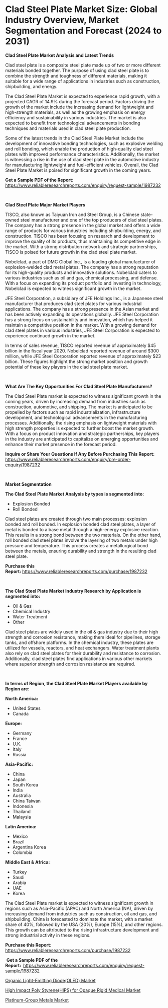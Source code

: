 <p><h1>Clad Steel Plate Market Size: Global Industry Overview, Market Segmentation and Forecast (2024 to 2031)</h1></p><p><strong>Clad Steel Plate Market Analysis and Latest Trends</strong></p>
<p><p>Clad steel plate is a composite steel plate made up of two or more different materials bonded together. The purpose of using clad steel plate is to combine the strength and toughness of different materials, making it suitable for a wide range of applications in industries such as construction, shipbuilding, and energy.</p><p>The Clad Steel Plate Market is expected to experience rapid growth, with a projected CAGR of 14.9% during the forecast period. Factors driving the growth of the market include the increasing demand for lightweight and high-strength materials, as well as the growing emphasis on energy efficiency and sustainability in various industries. The market is also expected to benefit from technological advancements in bonding techniques and materials used in clad steel plate production.</p><p>Some of the latest trends in the Clad Steel Plate Market include the development of innovative bonding technologies, such as explosive welding and roll bonding, which enable the production of high-quality clad steel plates with improved performance characteristics. Additionally, the market is witnessing a rise in the use of clad steel plate in the automotive industry for manufacturing lightweight and fuel-efficient vehicles. Overall, the Clad Steel Plate Market is poised for significant growth in the coming years.</p></p>
<p><strong>Get a Sample PDF of the Report:&nbsp;</strong> <a href="https://www.reliableresearchreports.com/enquiry/request-sample/1987232">https://www.reliableresearchreports.com/enquiry/request-sample/1987232</a></p>
<p>&nbsp;</p>
<p><strong>Clad Steel Plate Major Market Players</strong></p>
<p><p>TISCO, also known as Taiyuan Iron and Steel Group, is a Chinese state-owned steel manufacturer and one of the top producers of clad steel plates. The company has a strong presence in the global market and offers a wide range of products for various industries including shipbuilding, energy, and construction. TISCO has been focusing on research and development to improve the quality of its products, thus maintaining its competitive edge in the market. With a strong distribution network and strategic partnerships, TISCO is poised for future growth in the clad steel plate market.</p><p>Nobelclad, a part of DMC Global Inc., is a leading global manufacturer of explosion-welded clad metal plates. The company has a strong reputation for its high-quality products and innovative solutions. Nobelclad caters to various industries such as oil and gas, chemical processing, and defense. With a focus on expanding its product portfolio and investing in technology, Nobelclad is expected to witness significant growth in the market.</p><p>JFE Steel Corporation, a subsidiary of JFE Holdings Inc., is a Japanese steel manufacturer that produces clad steel plates for various industrial applications. The company has a strong presence in the Asian market and has been actively expanding its operations globally. JFE Steel Corporation has a strong focus on sustainability and innovation, which has helped it maintain a competitive position in the market. With a growing demand for clad steel plates in various industries, JFE Steel Corporation is expected to experience continued growth in the market.</p><p>In terms of sales revenue, TISCO reported revenue of approximately $45 billion in the fiscal year 2020. Nobelclad reported revenue of around $300 million, while JFE Steel Corporation reported revenue of approximately $23 billion. These figures highlight the strong market position and growth potential of these key players in the clad steel plate market.</p></p>
<p>&nbsp;</p>
<p><strong>What Are The Key Opportunities For Clad Steel Plate Manufacturers?</strong></p>
<p><p>The Clad Steel Plate market is expected to witness significant growth in the coming years, driven by increasing demand from industries such as construction, automotive, and shipping. The market is anticipated to be propelled by factors such as rapid industrialization, infrastructure development, and technological advancements in the manufacturing processes. Additionally, the rising emphasis on lightweight materials with high strength properties is expected to further boost the market growth. With a focus on product innovation and strategic partnerships, key players in the industry are anticipated to capitalize on emerging opportunities and enhance their market presence in the forecast period.</p></p>
<p><strong>Inquire or Share Your Questions If Any Before Purchasing This Report:</strong> <a href="https://www.reliableresearchreports.com/enquiry/pre-order-enquiry/1987232">https://www.reliableresearchreports.com/enquiry/pre-order-enquiry/1987232</a></p>
<p>&nbsp;</p>
<p><strong>Market Segmentation</strong></p>
<p><strong>The Clad Steel Plate Market Analysis by types is segmented into:</strong></p>
<p><ul><li>Explosion Bonded</li><li>Roll Bonded</li></ul></p>
<p><p>Clad steel plates are created through two main processes: explosion bonded and roll bonded. In explosion bonded clad steel plates, a layer of metal is bonded to a base metal through a high-energy explosive reaction. This results in a strong bond between the two materials. On the other hand, roll bonded clad steel plates involve the layering of two metals under high pressure and temperature. This process creates a metallurgical bond between the metals, ensuring durability and strength in the resulting clad steel plate.</p></p>
<p><strong>Purchase this Report:&nbsp;</strong><a href="https://www.reliableresearchreports.com/purchase/1987232">https://www.reliableresearchreports.com/purchase/1987232</a></p>
<p>&nbsp;</p>
<p><strong>The Clad Steel Plate Market Industry Research by Application is segmented into:</strong></p>
<p><ul><li>Oil & Gas</li><li>Chemical Industry</li><li>Water Treatment</li><li>Other</li></ul></p>
<p><p>Clad steel plates are widely used in the oil & gas industry due to their high strength and corrosion resistance, making them ideal for pipelines, storage tanks, and offshore platforms. In the chemical industry, these plates are utilized for vessels, reactors, and heat exchangers. Water treatment plants also rely on clad steel plates for their durability and resistance to corrosion. Additionally, clad steel plates find applications in various other markets where superior strength and corrosion resistance are required.</p></p>
<p>&nbsp;</p>
<p><strong>In terms of Region, the Clad Steel Plate Market Players available by Region are:</strong></p>
<p>
    <p> <strong> North America: </strong>
        <ul>
            <li>United States</li>
            <li>Canada</li>
        </ul>
        </p> 
    <p> <strong> Europe: </strong>
        <ul>
            <li>Germany</li>
            <li>France</li>
            <li>U.K.</li>
            <li>Italy</li>
            <li>Russia</li>
        </ul>
        </p> 
    <p> <strong> Asia-Pacific: </strong>
        <ul>
            <li>China</li>
            <li>Japan</li>
            <li>South Korea</li>
            <li>India</li>
            <li>Australia</li>
            <li>China Taiwan</li>
            <li>Indonesia</li>
            <li>Thailand</li>
            <li>Malaysia</li>
        </ul>
        </p> 
    <p> <strong> Latin America: </strong>
        <ul>
            <li>Mexico</li>
            <li>Brazil</li>
            <li>Argentina Korea</li>
            <li>Colombia</li>
        </ul>
        </p> 
    <p> <strong> Middle East & Africa: </strong>
        <ul>
            <li>Turkey</li>
            <li>Saudi</li>
            <li>Arabia</li>
            <li>UAE</li>
            <li>Korea</li>
        </ul>
    </p>
    </p>
<p><p>The Clad Steel Plate market is expected to witness significant growth in regions such as Asia-Pacific (APAC) and North America (NA), driven by increasing demand from industries such as construction, oil and gas, and shipbuilding. China is forecasted to dominate the market, with a market share of 40%, followed by the USA (20%), Europe (15%), and other regions. This growth can be attributed to the rising infrastructure development and strong industrial activity in these regions.</p></p>
<p><strong>Purchase this Report: </strong><a href="https://www.reliableresearchreports.com/purchase/1987232">https://www.reliableresearchreports.com/purchase/1987232</a></p>
<p>&nbsp;<strong>Get a Sample PDF of the Report:&nbsp;&nbsp;</strong><a href="https://www.reliableresearchreports.com/enquiry/request-sample/1987232">https://www.reliableresearchreports.com/enquiry/request-sample/1987232</a></p>
<p><strong></strong></p>
<p><p><a href="https://view.publitas.com/reportprime-1/organic-light-emitting-diode-oled-market-challenges-opportunities-and-growth-drivers-and-major-market-players-forecasted-for-period-from-2023-2030/">Organic Light-Emitting Diode(OLED) Market</a></p><p><a href="https://view.publitas.com/reportprime-1/high-impact-poly-styrene-hips-for-opaque-rigid-medical-market-size-reflecting-a-forecast-till-2030-market-by-type-by-application-and-by-geography/">High Impact Poly Styrene(HIPS) for Opaque Rigid Medical Market</a></p><p><a href="https://view.publitas.com/reportprime-1/platinum-group-metals-market-a-comprehensive-report-of-its-market-share-growth-trends-2023-2030/">Platinum-Group Metals Market</a></p></p>